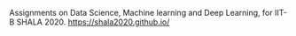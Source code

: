 Assignments on Data Science, Machine learning and Deep Learning, for IIT-B SHALA 2020.
https://shala2020.github.io/
